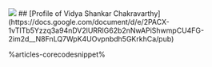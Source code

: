 <img src="%site-assets%vidya-dias.png" class="img-max-200 float-right" />
## [Profile of Vidya Shankar Chakravarthy](https://docs.google.com/document/d/e/2PACX-1vTITb5Yzzq3a94nDV2lURRlG62b2nNwAPiShwmpCU4FG-2im2d__N8FnLQ7WpK4UOvpnbdh5GKrkhCa/pub)

%articles-corecodesnippet%
